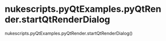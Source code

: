 # nukescripts.pyQtExamples.pyQtRender.startQtRenderDialog
nukescripts.pyQtExamples.pyQtRender.startQtRenderDialog()